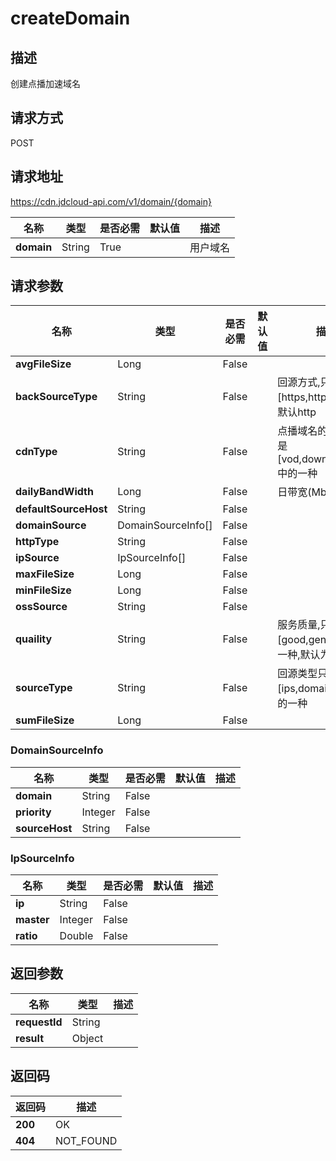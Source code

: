# createDomain


## 描述
创建点播加速域名

## 请求方式
POST

## 请求地址
https://cdn.jdcloud-api.com/v1/domain/{domain}

|名称|类型|是否必需|默认值|描述|
|---|---|---|---|---|
|**domain**|String|True| |用户域名|

## 请求参数
|名称|类型|是否必需|默认值|描述|
|---|---|---|---|---|
|**avgFileSize**|Long|False| | |
|**backSourceType**|String|False| |回源方式,只能是[https,http]中的一种,默认http|
|**cdnType**|String|False| |点播域名的类型只能是[vod,download,web]中的一种|
|**dailyBandWidth**|Long|False| |日带宽(Mbps)|
|**defaultSourceHost**|String|False| | |
|**domainSource**|DomainSourceInfo[]|False| | |
|**httpType**|String|False| | |
|**ipSource**|IpSourceInfo[]|False| | |
|**maxFileSize**|Long|False| | |
|**minFileSize**|Long|False| | |
|**ossSource**|String|False| | |
|**quaility**|String|False| |服务质量,只能是[good,general]中的一种,默认为good|
|**sourceType**|String|False| |回源类型只能是[ips,domain,oss]中的一种|
|**sumFileSize**|Long|False| | |

### DomainSourceInfo
|名称|类型|是否必需|默认值|描述|
|---|---|---|---|---|
|**domain**|String|False| | |
|**priority**|Integer|False| | |
|**sourceHost**|String|False| | |
### IpSourceInfo
|名称|类型|是否必需|默认值|描述|
|---|---|---|---|---|
|**ip**|String|False| | |
|**master**|Integer|False| | |
|**ratio**|Double|False| | |

## 返回参数
|名称|类型|描述|
|---|---|---|
|**requestId**|String| |
|**result**|Object| |


## 返回码
|返回码|描述|
|---|---|
|**200**|OK|
|**404**|NOT_FOUND|
